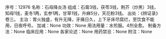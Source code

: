 序号：12976
名称：石母降炎汤
组成：石膏3钱，茯苓3钱，荆芥（炒黑）3钱，知母1钱，麦冬1两，玄参1两，甘草1钱，升麻5分，天花粉3钱。
出处：《辨证录》卷三。
主治：胃火独盛，有升无降，牙痛日久，上下牙床尽腐烂，至饮食不能用，日夜呼号。
加减：None
功效：None
用法用量：水煎服。4剂全愈。
制备方法：None
临床应用：None
各家论述：None
用药禁忌：None
附注：None
